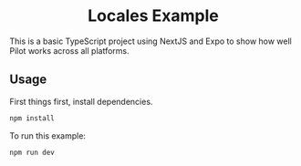 <h1 align="center">Locales Example</h1>

This is a basic TypeScript project using NextJS and Expo to show how well Pilot works across all platforms.

## Usage

First things first, install dependencies.

```bash
npm install
```

To run this example:

```bash
npm run dev
```
